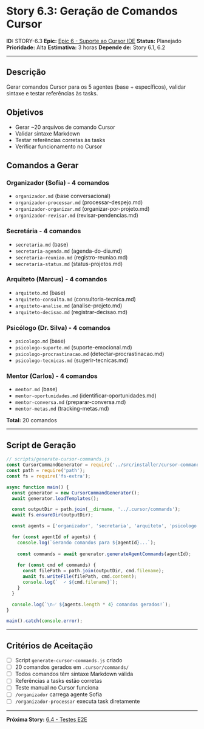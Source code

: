 # Story 6.3: Geração de Comandos Cursor

**ID:** STORY-6.3
**Epic:** [Epic 6 - Suporte ao Cursor IDE](../epics/epic-6.md)
**Status:** Planejado
**Prioridade:** Alta
**Estimativa:** 3 horas
**Depende de:** Story 6.1, 6.2

---

## Descrição

Gerar comandos Cursor para os 5 agentes (base + específicos), validar sintaxe e testar referências às tasks.

## Objetivos

- Gerar ~20 arquivos de comando Cursor
- Validar sintaxe Markdown
- Testar referências corretas às tasks
- Verificar funcionamento no Cursor

## Comandos a Gerar

### Organizador (Sofia) - 4 comandos
- `organizador.md` (base conversacional)
- `organizador-processar.md` (processar-despejo.md)
- `organizador-organizar.md` (organizar-por-projeto.md)
- `organizador-revisar.md` (revisar-pendencias.md)

### Secretária - 4 comandos
- `secretaria.md` (base)
- `secretaria-agenda.md` (agenda-do-dia.md)
- `secretaria-reuniao.md` (registro-reuniao.md)
- `secretaria-status.md` (status-projetos.md)

### Arquiteto (Marcus) - 4 comandos
- `arquiteto.md` (base)
- `arquiteto-consulta.md` (consultoria-tecnica.md)
- `arquiteto-analise.md` (analise-projeto.md)
- `arquiteto-decisao.md` (registrar-decisao.md)

### Psicólogo (Dr. Silva) - 4 comandos
- `psicologo.md` (base)
- `psicologo-suporte.md` (suporte-emocional.md)
- `psicologo-procrastinacao.md` (detectar-procrastinacao.md)
- `psicologo-tecnicas.md` (sugerir-tecnicas.md)

### Mentor (Carlos) - 4 comandos
- `mentor.md` (base)
- `mentor-oportunidades.md` (identificar-oportunidades.md)
- `mentor-conversa.md` (preparar-conversa.md)
- `mentor-metas.md` (tracking-metas.md)

**Total:** 20 comandos

---

## Script de Geração

```javascript
// scripts/generate-cursor-commands.js
const CursorCommandGenerator = require('../src/installer/cursor-command-generator');
const path = require('path');
const fs = require('fs-extra');

async function main() {
  const generator = new CursorCommandGenerator();
  await generator.loadTemplates();

  const outputDir = path.join(__dirname, '../.cursor/commands');
  await fs.ensureDir(outputDir);

  const agents = ['organizador', 'secretaria', 'arquiteto', 'psicologo', 'mentor'];

  for (const agentId of agents) {
    console.log(`Gerando comandos para ${agentId}...`);
    
    const commands = await generator.generateAgentCommands(agentId);
    
    for (const cmd of commands) {
      const filePath = path.join(outputDir, cmd.filename);
      await fs.writeFile(filePath, cmd.content);
      console.log(`  ✓ ${cmd.filename}`);
    }
  }

  console.log(`\n✅ ${agents.length * 4} comandos gerados!`);
}

main().catch(console.error);
```

---

## Critérios de Aceitação

- [ ] Script `generate-cursor-commands.js` criado
- [ ] 20 comandos gerados em `.cursor/commands/`
- [ ] Todos comandos têm sintaxe Markdown válida
- [ ] Referências a tasks estão corretas
- [ ] Teste manual no Cursor funciona
- [ ] `/organizador` carrega agente Sofia
- [ ] `/organizador-processar` executa task diretamente

---

**Próxima Story:** [6.4 - Testes E2E](./6.4.story.md)
